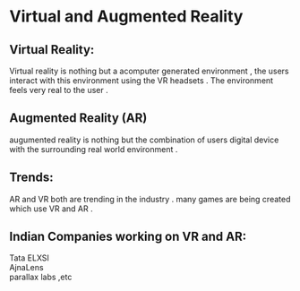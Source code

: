 # Virtual and Augmented Reality

## Virtual Reality:
Virtual reality is nothing but a acomputer generated environment , the users interact with this environment using the VR headsets . The environment feels very real to the user .

## Augmented Reality (AR)

augumented reality is nothing but the combination of users digital device with the surrounding real world environment .

## Trends:
AR and VR both are trending in the industry . many games are being created which use VR and AR .

## Indian Companies working on VR and AR:
Tata ELXSI \
AjnaLens \
parallax labs ,etc
